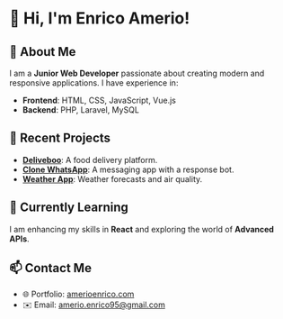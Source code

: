 # 👋 Hi, I'm Enrico Amerio!

## 🚀 About Me  
I am a **Junior Web Developer** passionate about creating modern and responsive applications. I have experience in:  
- **Frontend**: HTML, CSS, JavaScript, Vue.js  
- **Backend**: PHP, Laravel, MySQL  

## 🌟 Recent Projects  
- **[Deliveboo](https://github.com/enrico-amerio/front-end-deliveboo)**: A food delivery platform.  
- **[Clone WhatsApp](https://github.com/enrico-amerio/vue-boolzapp)**: A messaging app with a response bot.  
- **[Weather App](https://github.com/enrico-amerio/weather-app)**: Weather forecasts and air quality.

## 🌱 Currently Learning  
I am enhancing my skills in **React** and exploring the world of **Advanced APIs**.

## 📫 Contact Me  
- 🌐 Portfolio: [amerioenrico.com](https://amerioenrico.com)  
- ✉️ Email: amerio.enrico95@gmail.com
